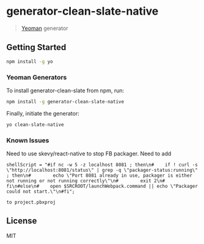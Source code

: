 # generator-clean-slate-native

> [Yeoman](http://yeoman.io) generator

## Getting Started

```bash
npm install -g yo
```

### Yeoman Generators

To install generator-clean-slate from npm, run:

```bash
npm install -g generator-clean-slate-native
```

Finally, initiate the generator:

```bash
yo clean-slate-native
```

### Known Issues
 Need to use skevy/react-native to stop FB packager.
 Need to add
 ```
 shellScript = "#if nc -w 5 -z localhost 8081 ; then\n#    if ! curl -s \"http://localhost:8081/status\" | grep -q \"packager-status:running\" ; then\n#        echo \"Port 8081 already in use, packager is either not running or not running correctly\"\n#        exit 2\n#    fi\n#else\n#    open $SRCROOT/launchWebpack.command || echo \"Packager could not start.\"\n#fi";

 to project.pbxproj
 ```



## License

MIT
